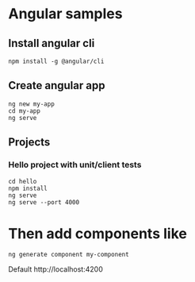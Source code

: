 # Angular samples

## Install angular cli
```
npm install -g @angular/cli
```

## Create angular app

```
ng new my-app
cd my-app
ng serve
```

## Projects

### Hello project with unit/client tests
```
cd hello
npm install
ng serve
ng serve --port 4000
```

# Then add components like
```
ng generate component my-component
```

Default
http://localhost:4200